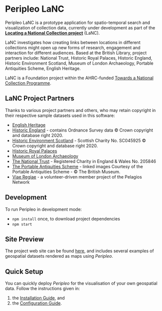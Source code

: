 # Peripleo LaNC

Peripleo LaNC is a prototype application for spatio-temporal search and visualization of collection data, currently under 
development as part of the [**Locating a National Collection project**](https://britishlibrary.github.io/locating-a-national-collection/home.html) (LaNC).

LaNC investigates how creating links between locations in different collections might open up new forms of research, engagement and interaction for different audiences. Based at the British Library, project partners include: National Trust, Historic Royal Palaces, Historic England, Historic Environment Scotland, Museum of London Archaeology, Portable Antiquities Scheme, English Heritage.

LaNC is a Foundation project within the AHRC-funded [Towards a National Collection Programme](https://www.nationalcollection.org.uk/).

## LaNC Project Partners

Thanks to various project partners and others, who may retain copyright in their respective sample datasets used in this software:

- [English Heritage](https://www.english-heritage.org.uk/)
- [Historic England](http://www.HistoricEngland.org.uk) - contains Ordnance Survey data © Crown copyright and database right 2020.
- [Historic Environment Scotland](https://www.historicenvironment.scot/) - Scottish Charity No. SC045925 © Crown copyright and database right 2020.
- [Historic Royal Palaces](https://www.hrp.org.uk/)
- [Museum of London Archaeology](https://www.mola.org.uk/)
- [The National Trust](https://www.nationaltrust.org.uk/) - Registered Charity in England & Wales No. 205846
- [The Portable Antiquities Scheme](https://finds.org.uk/) - linked images Courtesy of the Portable Antiquities Scheme - © The British Museum.
- [Viae Regiae](https://viaeregiae.org/) - a volunteer-driven member project of the Pelagios Network

## Development

To run Peripleo in development mode:

- `npm install` once, to download project dependencies
- `npm start`

## Site Preview

The project web site can be found [here](https://britishlibrary.github.io/locating-a-national-collection/home.html), and includes several examples of geospatial datasets rendered as maps using *Peripleo*.

## Quick Setup

You can quickly deploy *Peripleo* for the visualisation of your own geospatial data. Follow the instructions given in:
1. the [Installation Guide](https://github.com/britishlibrary/peripleo/blob/main/README.md), and
2. the [Configuration Guide](https://github.com/britishlibrary/peripleo-lanc/blob/main/Configuration-Guide.md).
